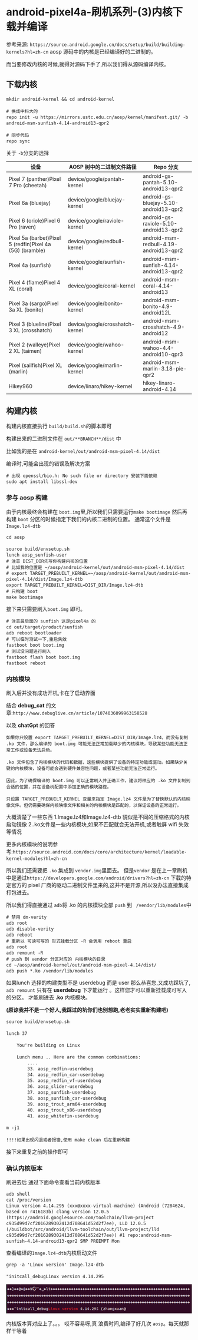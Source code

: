 # android-pixel4a-刷机系列-(3)内核下载并编译

参考来源: ``https://source.android.google.cn/docs/setup/build/building-kernels?hl=zh-cn``
aosp 源码中的内核是已经编译好的二进制的。

而当要修改内核的时候,就得对源码下手了,所以我们得从源码编译内核。

## 下载内核

```
mkdir android-kernel && cd android-kernel

# 换成中科大的
repo init -u https://mirrors.ustc.edu.cn/aosp/kernel/manifest.git/ -b android-msm-sunfish-4.14-android13-qpr2

# 同步代码
repo sync
```
关于 ``-b``分支的选择

| 设备                                                     | AOSP 树中的二进制文件路径       | Repo 分支                               |
| -------------------------------------------------------- | ------------------------------- | --------------------------------------- |
| Pixel 7 (panther)Pixel 7 Pro (cheetah)                   | device/google/pantah-kernel     | android-gs-pantah-5.10-android13-qpr2   |
| Pixel 6a (bluejay)                                       | device/google/bluejay-kernel    | android-gs-bluejay-5.10-android13-qpr2  |
| Pixel 6 (oriole)Pixel 6 Pro (raven)                      | device/google/raviole-kernel    | android-gs-raviole-5.10-android13-qpr2  |
| Pixel 5a (barbet)Pixel 5 (redfin)Pixel 4a (5G) (bramble) | device/google/redbull-kernel    | android-msm-redbull-4.19-android13-qpr2 |
| Pixel 4a (sunfish)                                       | device/google/sunfish-kernel    | android-msm-sunfish-4.14-android13-qpr2 |
| Pixel 4 (flame)Pixel 4 XL (coral)                        | device/google/coral-kernel      | android-msm-coral-4.14-android13        |
| Pixel 3a (sargo)Pixel 3a XL (bonito)                     | device/google/bonito-kernel     | android-msm-bonito-4.9-android12L       |
| Pixel 3 (blueline)Pixel 3 XL (crosshatch)                | device/google/crosshatch-kernel | android-msm-crosshatch-4.9-android12    |
| Pixel 2 (walleye)Pixel 2 XL (taimen)                     | device/google/wahoo-kernel      | android-msm-wahoo-4.4-android10-qpr3    |
| Pixel (sailfish)Pixel XL (marlin)                        | device/google/marlin-kernel     | android-msm-marlin-3.18-pie-qpr2        |
| Hikey960                                                 | device/linaro/hikey-kernel      | hikey-linaro-android-4.14               |


## 构建内核

构建内核直接执行 ``build/build.sh``的脚本即可

构建出来的二进制文件在 ``out/**BRANCH**/dist``  中

比如我的是在 ``android-kernel/out/android-msm-pixel-4.14/dist``

编译时,可能会出现的错误及解决方案
```
​# 出现 openssl/bio.h: No such file or directory​​ 安装下面依赖
sudo apt install libssl-dev
```

### 参与 aosp 构建

由于内核最终会构建在 ``boot.img``里,所以我们只需要运行``make bootimage`` 然后再构建 ``boot`` 分区的时候指定下我们的内核二进制的位置。 通常这个文件是 ``Image.lz4-dtb``

```
cd aosp

source build/envsetup.sh
lunch aosp_sunfish-user
# 注意 DIST_DIR先写你构建内核的位置
# 比如我的位置是 ~/aosp/android-kernel/out/android-msm-pixel-4.14/dist
# export TARGET_PREBUILT_KERNEL=~/aosp/android-kernel/out/android-msm-pixel-4.14/dist/Image.lz4-dtb
export TARGET_PREBUILT_KERNEL=DIST_DIR/Image.lz4-dtb
# 只构建 boot
make bootimage
```

接下来只需要刷入``boot.img`` 即可。
```
# 注意最后面的 sunfish 这是pixel4a 的
cd out/target/product/sunfish
adb reboot bootloader
# 可以临时测试一下,重启失效
fastboot boot boot.img
# 测试没问题进行刷入
fastboot flash boot boot.img
fastboot reboot
```

### 内核模块

刷入后并没有成功开机,卡在了启动界面

结合 **debug_cat** 的文章:``http://www.debuglive.cn/article/1074036099963158528``

以及 **chatGpt** 的回答
```
如果你只设置 export TARGET_PREBUILT_KERNEL=DIST_DIR/Image.lz4，而没有复制 .ko 文件，那么编译的 boot.img 可能无法正常加载缺少的内核模块，导致某些功能无法正常工作或设备无法启动。

.ko 文件包含了内核模块的代码和数据，这些模块提供了设备的特定功能或驱动。如果缺少关键的内核模块，设备可能会遇到硬件兼容性问题，或者某些功能无法正常运行。

因此，为了确保编译的 boot.img 可以正常刷入并正确工作，建议将相应的 .ko 文件复制到合适的位置，并在设备树配置中添加正确的模块路径。

只设置 TARGET_PREBUILT_KERNEL 变量来指定 Image.lz4 文件是为了替换默认的内核映像文件。但仍需要确保内核映像文件和相关的内核模块是匹配的，以保证设备的正常运行。
```

大概清楚了一些东西
1.Image.lz4和Image.lz4-dtb 貌似是不同的压缩格式的内核启动镜像
2..ko文件是一些内核模块,如果不匹配就会无法开机,或者触屏 wifi 失效等情况

更多内核模块的说明参考:``https://source.android.com/docs/core/architecture/kernel/loadable-kernel-modules?hl=zh-cn``


所以我们还需要把 ``.ko`` 集成到 ``vendor.img``里面去。
但是``vendor`` 是在上一章刷机中是通过``https://developers.google.com/android/drivers?hl=zh-cn`` 下载的特定官方的 pixel 厂商的驱动二进制文件里来的,这并不是开源,所以没办法直接集成打包进去。

所以我们得直接通过 ``adb``将 .ko 的内核模块全部 ``push`` 到 `` /vendor/lib/modules``中
```
# 禁用 dm-verity
adb root
adb disable-verity
adb reboot
# 重新以 可读可写的 形式挂载分区 -R 会调用 reboot 重启
adb root
adb remount -R
# push 到 vendor 分区对应的 内核模块的目录
cd ~/aosp/android-kernel/out/android-msm-pixel-4.14/dist/
adb push *.ko /vendor/lib/modules
```

如果lunch 选择的构建类型不是 userdebug 而是 user
那么恭喜您,又成功踩坑了,  ``adb remount`` 只有在 **userdebug** 下才能运行 。这样您才可以重新挂载成可写入的分区。
才能刷进去 **.ko** 内核模块。

**(原谅我并不是一个好人,我踩过的坑你们也别想跑,老老实实重新构建吧)**
```
source build/envsetup.sh

lunch 37

    You're building on Linux

    Lunch menu .. Here are the common combinations:
        ....
        33. aosp_redfin-userdebug
        34. aosp_redfin_car-userdebug
        35. aosp_redfin_vf-userdebug
        36. aosp_slider-userdebug
        37. aosp_sunfish-userdebug
        38. aosp_sunfish_car-userdebug
        39. aosp_trout_arm64-userdebug
        40. aosp_trout_x86-userdebug
        41. aosp_whitefin-userdebug

m -j1

!!!!如果出现闪退或者报错,使用 make clean 后在重新构建
```
接下来重复之前的操作即可

### 确认内核版本

刷进去后 通过下面命令查看当前内核版本
```
adb shell
cat /proc/version
Linux version 4.14.295 (xxx@xxxx-virtual-machine) (Android (7284624, based on r416183b) clang version 12.0.5 (https://android.googlesource.com/toolchain/llvm-project c935d99d7cf2016289302412d708641d52d2f7ee), LLD 12.0.5 (/buildbot/src/android/llvm-toolchain/out/llvm-project/lld c935d99d7cf2016289302412d708641d52d2f7ee)) #1 repo:android-msm-sunfish-4.14-android13-qpr2 SMP PREEMPT Mon 
```
查看编译的``Image.lz4-dtb``内核启动文件
```
grep -a 'Linux version' Image.lz4-dtb

"initcall_debugLinux version 4.14.295 
```
![Alt text](image01.png)

内核版本算对应上了。。。
哎不容易呀,真 浪费时间,编译了好几次 ``aosp``。每天就那样干等着


